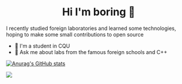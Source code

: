 <h1 align="center">Hi I'm boring 👋</h1>

I recently studied foreign laboratories and learned some technologies, hoping to make some small contributions to open source

- 🔭 I'm a student in CQU
- 💬 Ask me about labs from the famous foreign schools and C++


[![Anurag's GitHub stats](https://github-readme-stats.vercel.app/api?username=1797818494&count_private=true&show_icons=true&theme=react)](https://github.com/anuraghazra/github-readme-stats)

![](https://raw.githubusercontent.com/1797818494/1797818494/main/assets/github-contribution-grid-snake.svg)
